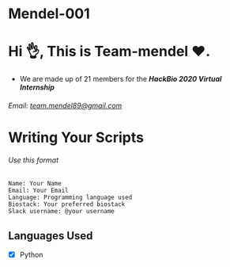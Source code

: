 # Mendel-001

# Hi :ok_hand:, This is Team-mendel :heart:.


- We are made up of 21 members for the ***HackBio 2020 Virtual Internship***


###### Email: team.mendel89@gmail.com



# Writing Your Scripts

###### Use this format
```
Name: Your Name
Email: Your Email
Language: Programming language used
Biostack: Your preferred biostack
Slack username: @your username
```

## Languages Used

- [X] Python
 
